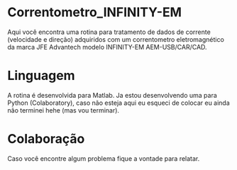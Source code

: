 # Correntometro_INFINITY-EM
  Aqui você encontra uma rotina para tratamento de dados de corrente (velocidade e direção) adquiridos com um correntometro eletromagnético da marca JFE Advantech modelo INFINITY-EM AEM-USB/CAR/CAD.
# Linguagem
  A rotina é desenvolvida para Matlab. Ja estou desenvolvendo uma para Python (Colaboratory), caso não esteja aqui eu esqueci de colocar eu ainda não terminei hehe (mas vou terminar).
# Colaboração
  Caso você encontre algum problema fique a vontade para relatar.
